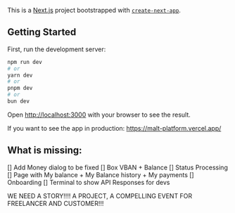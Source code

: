 This is a [Next.js](https://nextjs.org/) project bootstrapped with [`create-next-app`](https://github.com/vercel/next.js/tree/canary/packages/create-next-app).

## Getting Started

First, run the development server:

```bash
npm run dev
# or
yarn dev
# or
pnpm dev
# or
bun dev
```

Open [http://localhost:3000](http://localhost:3000) with your browser to see the result.

If you want to see the app in production: https://malt-platform.vercel.app/

## What is missing:


[] Add Money dialog to be fixed
[] Box VBAN + Balance
[] Status Processing
[] Page with My balance + My Balance history + My payments
[] Onboarding
[] Terminal to show API Responses for devs

WE NEED A STORY!!!! A PROJECT, A COMPELLING EVENT FOR FREELANCER AND CUSTOMER!!!